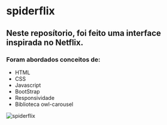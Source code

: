 # spiderflix

## Neste reposítorio, foi feito uma interface inspirada no Netflix.

### Foram abordados conceitos de:
* HTML
* CSS
* Javascript
* BootStrap
* Responsividade
* Biblioteca owl-carousel

![spiderflix](https://user-images.githubusercontent.com/83842541/147988704-9a6683a6-c61c-44f0-adab-64c350b60b37.PNG)
